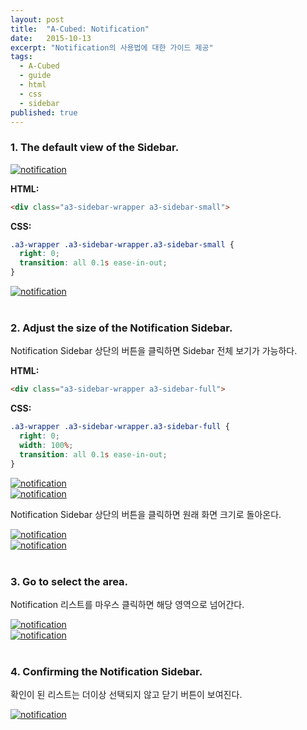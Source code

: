 ```yaml
---
layout: post
title:  "A-Cubed: Notification"
date:   2015-10-13
excerpt: "Notification의 사용법에 대한 가이드 제공"
tags:
  - A-Cubed
  - guide
  - html
  - css
  - sidebar
published: true 
---
```


### 1. The default view of the Sidebar.

<a href="{{ site.url }}/images/works/20151013/image-1.png"><img src="{{ site.url }}/images/works/20151013/image-1.png" alt="notification"></a>

**HTML:**

```html
<div class="a3-sidebar-wrapper a3-sidebar-small">
```

**CSS:**

```css
.a3-wrapper .a3-sidebar-wrapper.a3-sidebar-small {
  right: 0;
  transition: all 0.1s ease-in-out;
}
```

<a href="{{ site.url }}/images/works/20151013/image-2.png"><img src="{{ site.url }}/images/works/20151013/image-2.png" alt="notification"></a>
<br>
<br>

### 2. Adjust the size of the Notification Sidebar.

Notification Sidebar 상단의 버튼을 클릭하면 Sidebar 전체 보기가 가능하다.

**HTML:**

```html
<div class="a3-sidebar-wrapper a3-sidebar-full">
```

**CSS:**

```css
.a3-wrapper .a3-sidebar-wrapper.a3-sidebar-full {
  right: 0;
  width: 100%;
  transition: all 0.1s ease-in-out;
}
```

<a href="{{ site.url }}/images/works/20151013/image-3.png"><img src="{{ site.url }}/images/works/20151013/image-3.png" alt="notification"></a>
<br>
<a href="{{ site.url }}/images/works/20151013/image-4.png"><img src="{{ site.url }}/images/works/20151013/image-4.png" alt="notification"></a>
<br>

Notification Sidebar 상단의 버튼을 클릭하면 원래 화면 크기로 돌아온다.

<a href="{{ site.url }}/images/works/20151013/image-5.png"><img src="{{ site.url }}/images/works/20151013/image-5.png" alt="notification"></a>
<br>
<a href="{{ site.url }}/images/works/20151013/image-6.png"><img src="{{ site.url }}/images/works/20151013/image-6.png" alt="notification"></a>
<br>
<br>

### 3. Go to select the area.

Notification 리스트를 마우스 클릭하면 해당 영역으로 넘어간다.

<a href="{{ site.url }}/images/works/20151013/image-7.png"><img src="{{ site.url }}/images/works/20151013/image-7.png" alt="notification"></a>
<br>
<a href="{{ site.url }}/images/works/20151013/image-7-1.png"><img src="{{ site.url }}/images/works/20151013/image-7-1.png" alt="notification"></a>
<br>
<br>

### 4. Confirming the Notification Sidebar.

확인이 된 리스트는 더이상 선택되지 않고 닫기 버튼이 보여진다.

<a href="{{ site.url }}/images/works/20151013/image-8.png"><img src="{{ site.url }}/images/works/20151013/image-8.png" alt="notification"></a>